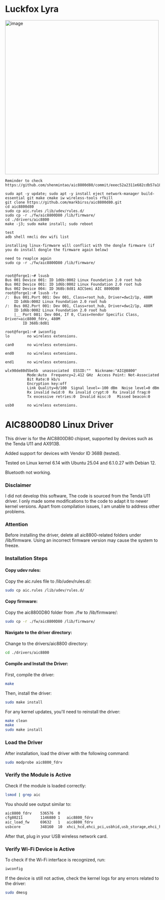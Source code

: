 # Luckfox Lyra
<img width="500" height="500" alt="image" src="https://github.com/user-attachments/assets/27d16309-3419-424b-8eab-fe3fdf70244e" />

```
Reminder to check
https://github.com/shenmintao/aic8800d80/commit/eeec52a2311e682cdb57a186f222ac218deaf748
```

```
sudo apt -y update; sudo apt -y install eject network-manager build-essential git make cmake iw wireless-tools rfkill
git clone https://github.com/markbirss/aic8800d80.git
cd aic8800d80
sudo cp aic.rules /lib/udev/rules.d/
sudo cp -r ./fw/aic8800D80 /lib/firmware/
cd ./drivers/aic8800
make -j3; sudo make install; sudo reboot

test
adb shell nmcli dev wifi list

installing linux-firmware will conflict with the dongle firmware (if you do install dongle the firmware again below)

need to reaplce again
sudo cp -r ./fw/aic8800D80 /lib/firmware/


root@forge1:~# lsusb
Bus 001 Device 001: ID 1d6b:0002 Linux Foundation 2.0 root hub
Bus 002 Device 001: ID 1d6b:0002 Linux Foundation 2.0 root hub
Bus 002 Device 004: ID 368b:8d81 AICSemi AIC 8800D80
root@forge1:~# lsusb -tv
/:  Bus 001.Port 001: Dev 001, Class=root_hub, Driver=dwc2/1p, 480M
    ID 1d6b:0002 Linux Foundation 2.0 root hub
/:  Bus 002.Port 001: Dev 001, Class=root_hub, Driver=dwc2/1p, 480M
    ID 1d6b:0002 Linux Foundation 2.0 root hub
    |__ Port 001: Dev 004, If 0, Class=Vendor Specific Class, Driver=aic8800_fdrv, 480M
        ID 368b:8d81

root@forge1:~# iwconfig
lo        no wireless extensions.

can0      no wireless extensions.

end0      no wireless extensions.

end1      no wireless extensions.

wlx90de80d5be5b  unassociated  ESSID:""  Nickname:"AIC@8800"
          Mode:Auto  Frequency=2.412 GHz  Access Point: Not-Associated   
          Bit Rate:0 kb/s   
          Encryption key:off
          Link Quality=0/100  Signal level=-100 dBm  Noise level=0 dBm
          Rx invalid nwid:0  Rx invalid crypt:0  Rx invalid frag:0
          Tx excessive retries:0  Invalid misc:0   Missed beacon:0

usb0      no wireless extensions.

```

# AIC8800D80 Linux Driver
This driver is for the AIC8800D80 chipset, supported by devices such as the Tenda U11 and AX913B.

Added support for devices with Vendor ID 368B (tested).

Tested on Linux kernel 6.14 with Ubuntu 25.04 and 6.1.0.27 with Debian 12.

Bluetooth not working.

### Disclaimer
I did not develop this software, The code is sourced from the Tenda U11 driver. I only made some modifications to the code to adapt it to newer kernel versions. Apart from compilation issues, I am unable to address other problems.

### Attention
Before installing the driver, delete all aic8800-related folders under /lib/firmware. Using an incorrect firmware version may cause the system to freeze.

### Installation Steps
#### Copy udev rules:

Copy the aic.rules file to /lib/udev/rules.d/:

```bash
sudo cp aic.rules /lib/udev/rules.d/
```

#### Copy firmware:

Copy the aic8800D80 folder from ./fw to /lib/firmware/:

```bash
sudo cp -r ./fw/aic8800D80 /lib/firmware/
```
#### Navigate to the driver directory:

Change to the drivers/aic8800 directory:

```bash
cd ./drivers/aic8800
```

#### Compile and Install the Driver:

First, compile the driver:

```bash
make
```
Then, install the driver:

```bash
sudo make install
```

For any kernel updates, you'll need to reinstall the driver:

```bash
make clean
make
sudo make install
```

### Load the Driver
After installation, load the driver with the following command:

```bash
sudo modprobe aic8800_fdrv
```

### Verify the Module is Active
Check if the module is loaded correctly:

```bash
lsmod | grep aic
```
You should see output similar to:

```bash
aic8800_fdrv    536576  0
cfg80211        1146880 1   aic8800_fdrv
aic_load_fw     69632   1   aic8800_fdrv
usbcore         348160  10  xhci_hcd,ehci_pci,usbhid,usb_storage,ehci_hcd,xhci_pci,uas,aic_load_fw,uhci_hcd,aic8800_fdrv
```

After that, plug in your USB wireless network card.

### Verify Wi-Fi Device is Active
To check if the Wi-Fi interface is recognized, run:

```bash
iwconfig
```
If the device is still not active, check the kernel logs for any errors related to the driver:

```bash
sudo dmesg
```
